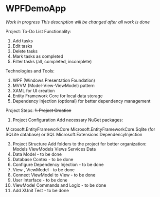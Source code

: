 # WPFDemoApp
*Work in progress*
*This description will be changed after all work is done*

Project: To-Do List
Functionality:
1) Add tasks
2) Edit tasks
3) Delete tasks
4) Mark tasks as completed
5) Filter tasks (all, completed, incomplete)
   
Technologies and Tools:
1) WPF (Windows Presentation Foundation)
2) MVVM (Model-View-ViewModel) pattern
3) XAML for UI creation
4) Entity Framework Core for local data storage
5) Dependency Injection (optional) for better dependency management

Project Steps:
~~1. Project Creation~~

1. Project Configuration
Add necessary NuGet packages:

Microsoft.EntityFrameworkCore
Microsoft.EntityFrameworkCore.Sqlite (for SQLite database) or SQL
Microsoft.Extensions.DependencyInjection

3. Project Structure
Add folders to the project for better organization:
Models
ViewModels
Views
Services
Data
4. Data Model - to be done
5. Database Contex - to be done
6. Configure Dependency Injection - to be done
7. View , ViewModel - to be done
8. Connect ViewModel to View - to be done
9.  User Interface - to be done
10.  ViewModel Commands and Logic - to be done
11.  Add XUnit Test - to be done
